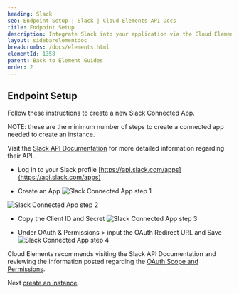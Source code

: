 ```yaml
---
heading: Slack
seo: Endpoint Setup | Slack | Cloud Elements API Docs
title: Endpoint Setup
description: Integrate Slack into your application via the Cloud Elements APIs.
layout: sidebarelementdoc
breadcrumbs: /docs/elements.html
elementId: 1358
parent: Back to Element Guides
order: 2
---
```


## Endpoint Setup

Follow these instructions to create a new Slack Connected App.

NOTE: these are the minimum number of steps to create a connected app needed to create an instance.

Visit the [Slack API Documentation](https://api.slack.com/apps) for more detailed information regarding their API.

* Log in to your Slack profile [https://api.slack.com/apps](https://api.slack.com/apps)

* Create an App
![Slack Connected App step 1](img/slack-api-1.png)

![Slack Connected App step 2](img/slack-api-2.png)

* Copy the Client ID and Secret
![Slack Connected App step 3](img/slack-api-3.png)

* Under OAuth & Permissions > input the OAuth Redirect URL and Save
![Slack Connected App step 4](img/slack-api-4.png)

Cloud Elements recommends visiting the Slack API Documentation and reviewing the information posted regarding the [OAuth Scope and Permissions](https://api.slack.com/docs/oauth-scopes).

Next [create an instance](slack-create-instance.html).
